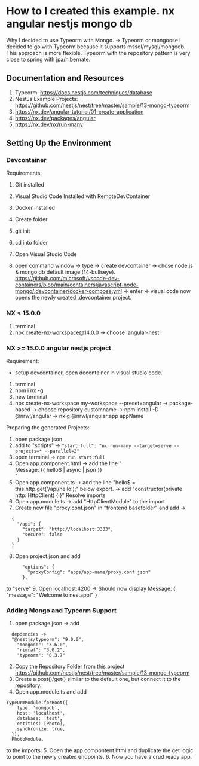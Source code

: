 # How to I created this example. nx angular nestjs mongo db

Why I decided to use Typeorm with Mongo.
-> Typeorm or mongoose
I decided to go with Typeorm because it supports mssql/mysql/mongodb. This approach is more flexible.
Typeorm with the repository pattern is very close to spring with jpa/hibernate.

## Documentation and Resources
1. Typeorm: https://docs.nestjs.com/techniques/database
2. NestJs Example Projects: https://github.com/nestjs/nest/tree/master/sample/13-mongo-typeorm
3. https://nx.dev/angular-tutorial/01-create-application
4. https://nx.dev/packages/angular
5. https://nx.dev/nx/run-many

## Setting Up the Environment

### Devcontainer
Requirements:
1. Git installed
2. Visual Studio Code Installed with RemoteDevContainer 
3. Docker installed


1. Create folder
2. git init
3. cd into folder


1. Open Visual Studio Code
3. open command window -> type -> create devcontainer -> chose node.js & mongo db default image (14-bullseye). https://github.com/microsoft/vscode-dev-containers/blob/main/containers/javascript-node-mongo/.devcontainer/docker-compose.yml -> enter -> visual code now opens the newly created .devcontainer project.

### NX < 15.0.0
1. terminal
2. npx create-nx-workspace@14.0.0 -> choose 'angular-nest'

### NX >= 15.0.0 angular nestjs project
Requirement:
- setup devcontainer, open decontainer in visual studio code.
1. terminal
2. npm i nx -g
3. new terminal
4. npx create-nx-workspace my-workspace --preset=angular -> package-based -> choose repository customname -> npm install -D @nrwl/angular -> nx g @nrwl/angular:app appName

Preparing the generated Projects:
1. open package.json
2. add to "scripts" ->
 ``` "start:full": "nx run-many --target=serve --projects=* --parallel=2" ```
4. open terminal -> 
    ``` npm run start:full ```
5. Open app.component.html -> add the line "<div>Message: {{ hello$ | async | json }}</div>"
6. Open app.component.ts -> add the line "hello$ = this.http.get<any>('/api/hello');" below export. -> add "constructor(private http: HttpClient) { }" Resolve imports
7. Open app.module.ts -> add "HttpClientModule" to the import.
8. Create new file "proxy.conf.json" in "frontend basefolder" and add ->
``` 
  {
    "/api": {
      "target": "http://localhost:3333",
      "secure": false
    }
  }
```
  
8. Open project.json and add 
```
      "options": {
        "proxyConfig": "apps/app-name/proxy.conf.json"
      },
```
  to "serve"
9. Open localhost:4200 -> Should now display Message: { "message": "Welcome to nestapp!" }

### Adding Mongo and Typeorm Support
1. open package.json -> add
```
  depdencies -> 
  "@nestjs/typeorm": "9.0.0",
    "mongodb": "3.6.0",
    "rimraf": "3.0.2",
    "typeorm": "0.3.7"
```
2. Copy the Repository Folder from this project https://github.com/nestjs/nest/tree/master/sample/13-mongo-typeorm
3. Create a post()/get() similar to the default one, but connect it to the repository.
4. Open app.module.ts and add
  ```    
  TypeOrmModule.forRoot({
      type: 'mongodb',
      host: 'localhost',
      database: 'test',
      entities: [Photo],
      synchronize: true,
    }),
    PhotoModule,
```
  to the imports.
5. Open the app.compontent.html and duplicate the get logic to point to the newly created endpoints.
6. Now you have a crud ready app.
